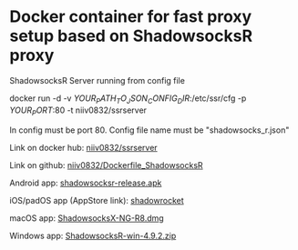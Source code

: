 # Docker container for fast proxy setup based on ShadowsocksR proxy

ShadowsocksR Server running from config file

docker run -d -v $YOUR_PATH_TO_JSON_CONFIG_DIR$:/etc/ssr/cfg -p $YOUR_PORT$:80 -t niiv0832/ssrserver

In config must be port 80. Config file name must be "shadowsocks_r.json"

Link on docker hub: <a href="https://hub.docker.com/r/niiv0832/ssrserver">niiv0832/ssrserver</a>

Link on github: <a href="https://www.github.com/niiv0832/Dockerfile_ShadowsocksR">niiv0832/Dockerfile_ShadowsocksR</a>

Android app: <a href="https://github.com/shadowsocksr-backup/shadowsocksr-android/releases/download/3.4.0.8/shadowsocksr-release.apk">shadowsocksr-release.apk</a>

iOS/padOS app (AppStore link): <a href="https://apps.apple.com/us/app/shadowrocket/id932747118 ">shadowrocket</a>

macOS app: <a href="https://github.com/shadowsocksr-backup/ShadowsocksX-NG/releases/download/1.4.2-R8-subscribe-alpha-3/ShadowsocksX-NG-R8.dmg">ShadowsocksX-NG-R8.dmg</a>

Windows app: <a href="https://github.com/shadowsocksrr/shadowsocksr-csharp/releases/download/4.9.2/ShadowsocksR-win-4.9.2.zip">ShadowsocksR-win-4.9.2.zip</a>
